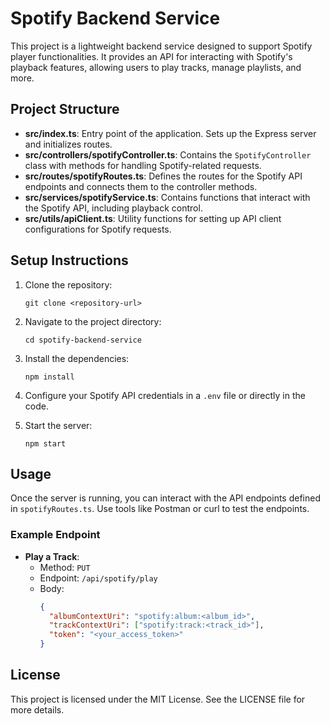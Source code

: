 # Spotify Backend Service

This project is a lightweight backend service designed to support Spotify player functionalities. It provides an API for interacting with Spotify's playback features, allowing users to play tracks, manage playlists, and more.

## Project Structure

- **src/index.ts**: Entry point of the application. Sets up the Express server and initializes routes.
- **src/controllers/spotifyController.ts**: Contains the `SpotifyController` class with methods for handling Spotify-related requests.
- **src/routes/spotifyRoutes.ts**: Defines the routes for the Spotify API endpoints and connects them to the controller methods.
- **src/services/spotifyService.ts**: Contains functions that interact with the Spotify API, including playback control.
- **src/utils/apiClient.ts**: Utility functions for setting up API client configurations for Spotify requests.

## Setup Instructions

1. Clone the repository:
   ```
   git clone <repository-url>
   ```

2. Navigate to the project directory:
   ```
   cd spotify-backend-service
   ```

3. Install the dependencies:
   ```
   npm install
   ```

4. Configure your Spotify API credentials in a `.env` file or directly in the code.

5. Start the server:
   ```
   npm start
   ```

## Usage

Once the server is running, you can interact with the API endpoints defined in `spotifyRoutes.ts`. Use tools like Postman or curl to test the endpoints.

### Example Endpoint

- **Play a Track**: 
  - Method: `PUT`
  - Endpoint: `/api/spotify/play`
  - Body: 
    ```json
    {
      "albumContextUri": "spotify:album:<album_id>",
      "trackContextUri": ["spotify:track:<track_id>"],
      "token": "<your_access_token>"
    }
    ```

## License

This project is licensed under the MIT License. See the LICENSE file for more details.